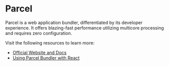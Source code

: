 # Parcel

Parcel is a web application bundler, differentiated by its developer experience. It offers blazing-fast performance utilizing multicore processing and requires zero configuration.

Visit the following resources to learn more:

- [Official Website and Docs](https://parceljs.org/plugin-system/bundler/)
- [Using Parcel Bundler with React](https://www.youtube.com/watch?v=hCxvp3_o0gM)
